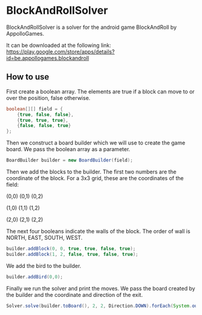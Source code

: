 # BlockAndRollSolver

BlockAndRollSolver is a solver for the android game BlockAndRoll by AppolloGames.

It can be downloaded at the following link: <https://play.google.com/store/apps/details?id=be.appollogames.blockandroll>

## How to use

First create a boolean array. The elements are true if a block can move to or over the position, false otherwise.

```java
boolean[][] field = {
	{true, false, false},
	{true, true, true},
	{false, false, true}	
};
```

Then we construct a board builder which we will use to create the game board. We pass the boolean array as a parameter.

```java
BoardBuilder builder = new BoardBuilder(field);
```

Then we add the blocks to the builder.
The first two numbers are the coordinate of the block.
For a 3x3 grid, these are the coordinates of the field:

(0,0) (0,1) (0,2)

(1,0) (1,1) (1,2)

(2,0) (2,1) (2,2)

The next four booleans indicate the walls of the block. The order of wall is NORTH, EAST, SOUTH, WEST.

```java
builder.addBlock(0, 0, true, true, false, true);
builder.addBlock(1, 2, false, true, false, true);
```

We add the bird to the builder.

```java
builder.addBird(0,0);
```

Finally we run the solver and print the moves. We pass the board created by the builder and the coordinate and direction of the exit.

```java
Solver.solve(builder.toBoard(), 2, 2, Direction.DOWN).forEach(System.out::println);
```